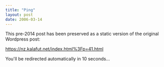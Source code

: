 ```yaml
---
title: "Ping"
layout: post
date: 2006-03-14
---
```


This pre-2014 post has been preserved as a static version of the original Wordpress post:

https://nz.kalafut.net/index.html%3Fp=41.html

You'll be redirected automatically in 10 seconds...

<head>
  <meta http-equiv="refresh" content="10;url=https://nz.kalafut.net/index.html%3Fp=41.html">
</head>

